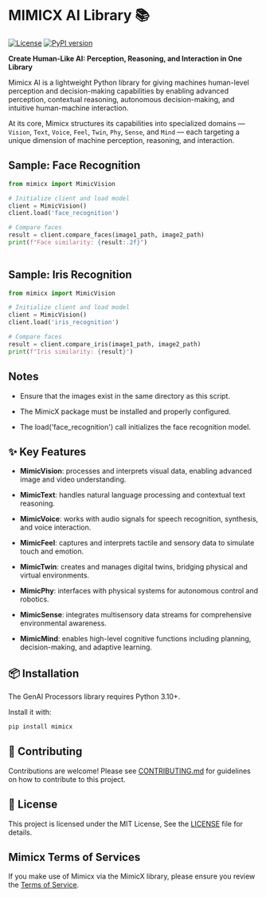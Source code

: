 # MIMICX AI Library 📚

[![License](https://img.shields.io/badge/License-Apache_2.0-blue.svg)](LICENSE)
[![PyPI version](https://img.shields.io/pypi/v/genai-processors.svg)](https://pypi.org/project/mimicx/)

**Create Human-Like AI: Perception, Reasoning, and Interaction in One Library**

Mimicx AI is a lightweight Python library for giving machines human-level perception and decision-making capabilities by enabling advanced perception, contextual reasoning, autonomous decision-making, and intuitive human-machine interaction.

At its core, Mimicx structures its capabilities into specialized domains — `Vision`, `Text`, `Voice`, `Feel`, `Twin`, `Phy`, `Sense`, and `Mind` — each targeting a unique dimension of machine perception, reasoning, and interaction.

## Sample: Face Recognition 

```python
from mimicx import MimicVision

# Initialize client and load model
client = MimicVision()
client.load('face_recognition')

# Compare faces
result = client.compare_faces(image1_path, image2_path)
print(f"Face similarity: {result:.2f}")
       
```



## Sample: Iris Recognition 

```python
from mimicx import MimicVision

# Initialize client and load model
client = MimicVision()
client.load('iris_recognition')

# Compare faces
result = client.compare_iris(image1_path, image2_path)
print(f"Iris similarity: {result}")

```


## Notes
* Ensure that the images exist in the same directory as this script.

* The MimicX package must be installed and properly configured.

* The load('face_recognition') call initializes the face recognition model.



## ✨ Key Features

*   **MimicVision**:  processes and interprets visual data, enabling advanced image and video understanding.

*   **MimicText**: handles natural language processing and contextual text reasoning.

*   **MimicVoice**: works with audio signals for speech recognition, synthesis, and voice interaction.

*   **MimicFeel**: captures and interprets tactile and sensory data to simulate touch and emotion.

*   **MimicTwin**: creates and manages digital twins, bridging physical and virtual environments.

*   **MimicPhy**: interfaces with physical systems for autonomous control and robotics.

*   **MimicSense**: integrates multisensory data streams for comprehensive environmental awareness.

*   **MimicMind**: enables high-level cognitive functions including planning, decision-making, and adaptive learning.


## 📦 Installation

The GenAI Processors library requires Python 3.10+.

Install it with:

```bash
pip install mimicx
```


## 🤝 Contributing

Contributions are welcome! Please see [CONTRIBUTING.md](CONTRIBUTING.md) for
guidelines on how to contribute to this project.

## 📜 License

This project is licensed under the MIT License, See the
[LICENSE](LICENSE) file for details.

## Mimicx Terms of Services

If you make use of Mimicx via the MimicX library, please ensure you
review the [Terms of Service](https://mimicx.ai).
